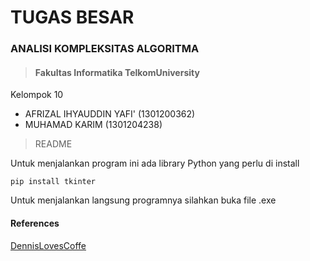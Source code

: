 # TUGAS BESAR
### ANALISI KOMPLEKSITAS ALGORITMA
> #### Fakultas Informatika TelkomUniversity

Kelompok 10
- AFRIZAL IHYAUDDIN YAFI' (1301200362)
- MUHAMAD KARIM (1301204238)

> README

Untuk menjalankan program ini ada library Python yang perlu di install
```
pip install tkinter
```

Untuk menjalankan langsung programnya silahkan buka file .exe

#### References
[DennisLovesCoffe](https://github.com/DennisLovesCoffee/)
